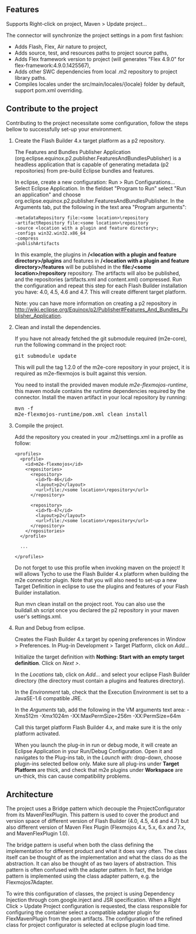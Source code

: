 Features
--------

Supports Right-click on project, Maven > Update project...

The connector will synchronize the project settings in a pom first fashion:
-   Adds Flash, Flex, Air nature to project,
-   Adds source, test, and resources paths to project source paths,
-   Adds Flex framework version to project (will generates "Flex 4.9.0" for flex-framework:4.9.0.1425567),
-   Adds other SWC dependencies from local .m2 repository to project library paths.
-   Compiles locales under the src/main/locales/{locale} folder by default, support pom.xml overriding.

Contribute to the project
-------------------------

Contributing to the project necessitate some configuration, follow the steps bellow to successfully set-up your environment.

1.  Create the Flash Builder 4.x target platform as a p2 repository.

    The Features and Bundles Publisher Application (org.eclipse.equinox.p2.publisher.FeaturesAndBundlesPublisher) is a headless application that is capable of generating metadata (p2 repositories) from pre-build Eclipse bundles and features.
    
    In eclipse, create a new configuration: Run > Run Configurations... Select Eclipse Application.
    In the fieldset "Program to Run" select "Run an application" and choose org.eclipse.equinox.p2.publisher.FeaturesAndBundlesPublisher.
    In the Arguments tab, put the following in the text area "Program arguments":

        -metadataRepository file:<some location>\repository
        -artifactRepository file:<some location>\repository
        -source <location with a plugin and feature directory>;
        -configs win32.win32.x86_64
        -compress
        -publishArtifacts

    In this example, the plugins in **/&lt;location with a plugin and feature directory&gt;/plugins** and features in **/&lt;location with a plugin and feature directory&gt;/features** will be published in the **file:/&lt;some location&gt;/repository** repository. The artifacts will also be published, and the repositories (artifacts.xml and content.xml) compressed.
    Run the configuration and repeat this step for each Flash Builder installation you have: 4.0, 4.5, 4.6 and 4.7. This will create different target platform.

    Note: you can have more information on creating a p2 repository in http://wiki.eclipse.org/Equinox/p2/Publisher#Features_And_Bundles_Publisher_Application.

2.  Clean and install the dependencies.

    If you have not already fetched the git submodule required (m2e-core), run the following command in the project root:
    <pre>git submodule update</pre>
    This will pull the tag 1.2.0 of the m2e-core repository in your project, it is required as m2e-flexmojos is built against this version.

    You need to install the provided maven module *m2e-flexmojos-runtime*, this maven module contains the runtime dependencies required by the connector.
    Install the maven artifact in your local repository by running: <pre>mvn -f m2e-flexmojos-runtime/pom.xml clean install</pre>

3.  Compile the project.

    Add the repository you created in your .m2/settings.xml in a profile as follow:

        <profiles>
          <profile>
            <id>m2e-flexmojos</id>
            <repositories>
              <repository>
                <id>fb-46</id>
                <layout>p2</layout>
                <url>file:/<some location>\repository</url>
              </repository>
              
              <repository>
                <id>fb-47</id>
                <layout>p2</layout>
                <url>file:/<some location>\repository</url>
              </repository>
            </repositories>
          </profile>
          
          ...
          
        </profiles>

    Do not forget to use this profile when invoking maven on the project! It will allows Tycho to use the Flash Builder 4.x platform when building the m2e connector plugin. Note that you will also need to set-up a new Target Definition in eclipse to use the plugins and features of your Flash Builder installation.
    
    Run mvn clean install on the project root. You can also use the buildall.sh script once you declared the p2 repository in your maven user's settings.xml.

4.  Run and Debug from eclipse.

    Creates the Flash Builder 4.x target by opening preferences in Window > Preferences. In Plug-in Development > Target Platform, click on *Add...*

    Initialize the target definition with **Nothing: Start with an empty target definition**. Click on *Next >*.

    In the *Locations* tab, click on *Add...* and select your eclipse Flash Builder directory (the directory must contain a plugins and features directory).
    
    In the *Environment* tab, check that the Execution Environment is set to a JavaSE-1.6 compatible JRE.
    
    In the *Arguments* tab, add the following in the VM arguments text area:
        -Xms512m
        -Xmx1024m
        -XX:MaxPermSize=256m
        -XX:PermSize=64m

    Call this target platform Flash Builder 4.x, and make sure it is the only platform activated.

    When you launch the plug-in in run or debug mode, it will create an Eclipse Application in your Run/Debug Configuration. Open it and navigates to the Plug-ins tab, in the *Launch with:* drop-down, choose plugin-ins selected bellow only. Make sure all plug-ins under **Target Platform** are thick, and check that m2e plugins under **Workspace** are un-thick, this can cause compatibility problems.

Architecture
------------

The project uses a Bridge pattern which decouple the ProjectConfigurator from its MavenFlexPlugin. This pattern is used to cover the product and version space of different version of Flash Builder (4.0, 4.5, 4.6 and 4.7) but also different version of Maven Flex Plugin (Flexmojos 4.x, 5.x, 6.x and 7.x, and MavenFlexPlugin 1.0).

The bridge pattern is useful when both the class defining the implementation for different product and what it does vary often. The class itself can be thought of as the implementation and what the class do as the abstraction. It can also be thought of as two layers of abstraction. This pattern is often confused with the adapter pattern. In fact, the bridge pattern is implemented using the class adapter pattern, e.g. the Flexmojos7Adapter.

To wire this configuration of classes, the project is using Dependency Injection through com.google.inject and JSR specification. When a Right Click > Update Project configuration is requested, the class responsible for configuring the container select a compatible adapter plugin for FlexMavenPlugin from the pom artifacts. The configuration of the refined class for project configurator is selected at eclipse plugin load time.
